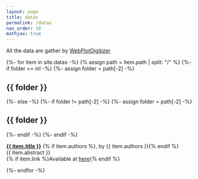 ```yaml
---
layout: page
title: datas
permalink: /datas
nav_order: 10
mathjax: true
---
```


<style>
    .main-content a {
        white-space: normal;
    }
</style>

<p>All the data are gather by <a href="https://apps.automeris.io/wpd/index.zh_CN.html">WebPlotDigitizer</a></p>

{%- for item in site.datas -%}
  {% assign path = item.path | split: "/" %}
  {%- if folder == nil -%}
    {%- assign folder = path[-2] -%}
    <h2>{{ folder }}</h2>
  {%- else -%}
    {%- if folder != path[-2] -%}
      {%- assign folder = path[-2] -%}
      <h2>{{ folder }}</h2>
    {%- endif -%}
  {%- endif -%}
  <p>
    <b><a href="{{ item.url }}">{{ item.title }}</a></b>
    {% if item.authors %}, by {{ item.authors }}{% endif %}
    <br/>{{ item.abstract }}<br/>{% if item.link %}Available at <a href="{{ item.link }}">here</a>{% endif %}
  </p>
{%- endfor -%}
